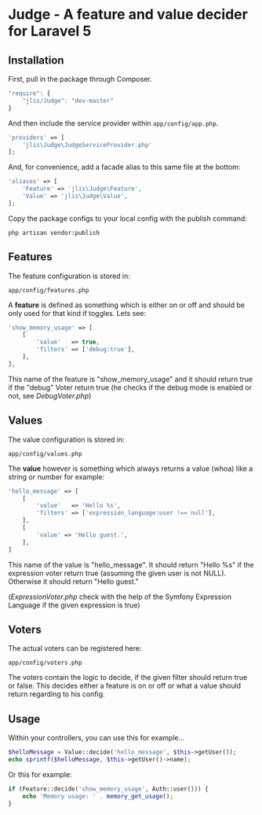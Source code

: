 # Judge - A feature and value decider for Laravel 5

## Installation

First, pull in the package through Composer.

```js
"require": {
    "jlis/Judge": "dev-master"
}
```

And then include the service provider within `app/config/app.php`.

```php
'providers' => [
    'jlis\Judge\JudgeServiceProvider.php'
];
```

And, for convenience, add a facade alias to this same file at the bottom:

```php
'aliases' => [
    'Feature' => 'jlis\Judge\Feature',
    'Value' => 'jlis\Judge\Value',
];
```

Copy the package configs to your local config with the publish command:

```
php artisan vendor:publish
```

## Features

The feature configuration is stored in:

```
app/config/features.php
```

A **feature** is defined as something which is either on or off and should be only used for that kind if toggles. Lets see:

```php
'show_memory_usage' => [
    [
        'value'   => true,
        'filters' => ['debug:true'],
    ],
],
```

This name of the feature is "show_memory_usage" and it should return true if the "debug" Voter return true (he checks if the debug mode is enabled or not, see *DebugVoter.php*)


## Values

The value configuration is stored in:

```
app/config/values.php
```

The **value** however is something which always returns a value (whoa) like a string or number for example:

```php
'hello_message' => [
    [
        'value'   => 'Hello %s',
        'filters' => ['expression_language:user !== null'],
    ],
    [
        'value' => 'Hello guest.',
    ],
]
```

This name of the value is "hello_message". It should return "Hello %s" if the expression voter return true (assuming the given user is not NULL). Otherwise it should return "Hello guest."

(*ExpressionVoter.php* check with the help of the Symfony Expression Language if the given expression is true)

## Voters

The actual voters can be registered here:

```
app/config/voters.php
```

The voters contain the logic to decide, if the given filter should return true or false. This decides either a feature is on or off or what a value should return regarding to his config.

## Usage

Within your controllers, you can use this for example...

```php
$helloMessage = Value::decide('hello_message', $this->getUser());
echo sprintf($helloMessage, $this->getUser()->name);
```

Or this for example:

```php
if (Feature::decide('show_memory_usage', Auth::user())) {
    echo 'Memory usage: ' . memory_get_usage();
}
```

